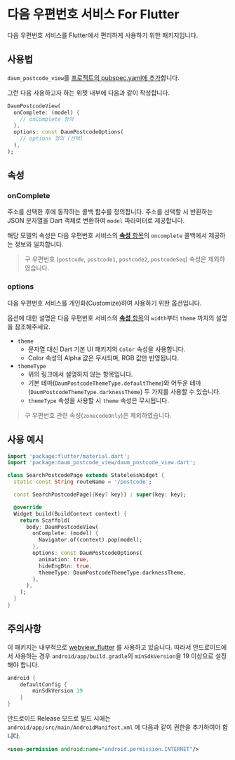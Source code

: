 # 다음 우편번호 서비스 For Flutter

다음 우편번호 서비스를 Flutter에서 편리하게 사용하기 위한 패키지입니다.

## 사용법
`daum_postcode_view`를 [프로젝트의 pubspec.yaml에 추가](https://pub.dev/packages/daum_postcode_view/install)합니다.

그런 다음 사용하고자 하는 위젯 내부에 다음과 같이 작성합니다.

```dart
DaumPostcodeView(
  onComplete: (model) {
    // onComplete 정의
  },
  options: const DaumPostcodeOptions(
    // options 정의 (선택)
  ),
);
```

## 속성

### onComplete
주소를 선택한 후에 동작하는 콜백 함수를 정의합니다. 주소를 선택할 시 반환하는 JSON 문자열을 Dart 객체로 변환하여 `model` 파라미터로 제공합니다.

해당 모델의 속성은 다음 우편번호 서비스의 [**속성** 항목](https://postcode.map.daum.net/guide#attributes)의 `oncomplete` 콜백에서 제공하는 정보와 일치합니다.

> 구 우편번호 (`postcode`, `postcode1`, `postcode2`, `postcodeSeq`) 속성은 제외하였습니다.

### options
다음 우편번호 서비스를 개인화(Customize)하여 사용하기 위한 옵션입니다.

옵션에 대한 설명은 다음 우편번호 서비스의 [**속성** 항목](https://postcode.map.daum.net/guide#attributes)의 `width`부터 `theme` 까지의 설명을 참조해주세요.

* `theme`
  * 문자열 대신 Dart 기본 UI 패키지의 `Color` 속성을 사용합니다.
  * Color 속성의 Alpha 값은 무시되며, RGB 값만 반영됩니다.
* `themeType`
  * 위의 링크에서 설명하지 않는 항목입니다.
  * 기본 테마(`DaumPostcodeThemeType.defaultTheme`)와 어두운 테마(`DaumPostcodeThemeType.darknessTheme`) 두 가지를 사용할 수 있습니다.
  * `themeType` 속성을 사용할 시 `theme` 속성은 무시됩니다.

> 구 우편번호 관련 속성(`zonecodeOnly`)은 제외하였습니다.

## 사용 예시

```dart
import 'package:flutter/material.dart';
import 'package:daum_postcode_view/daum_postcode_view.dart';

class SearchPostcodePage extends StatelessWidget {
  static const String routeName = '/postcode';

  const SearchPostcodePage({Key? key}) : super(key: key);

  @override
  Widget build(BuildContext context) {
    return Scaffold(
      body: DaumPostcodeView(
        onComplete: (model) {
          Navigator.of(context).pop(model);
        },
        options: const DaumPostcodeOptions(
          animation: true,
          hideEngBtn: true,
          themeType: DaumPostcodeThemeType.darknessTheme,
        ),
      ),
    );
  }
}
```

## 주의사항

이 패키지는 내부적으로 [webview_flutter](https://pub.dev/packages/webview_flutter) 를 사용하고 있습니다. 따라서 안드로이드에서 사용하는 경우 `android/app/build.gradle`의 `minSdkVersion`을 19 이상으로 설정해야 합니다.

```groovy
android {
    defaultConfig {
        minSdkVersion 19
    }
}
```

안드로이드 Release 모드로 빌드 시에는 `android/app/src/main/AndroidManifest.xml` 에 다음과 같이 권한을 추가하여야 합니다.

```xml
<uses-permission android:name="android.permission.INTERNET"/>
```